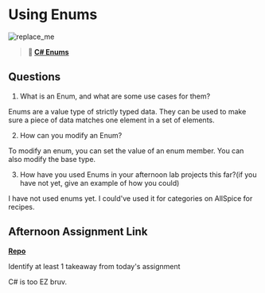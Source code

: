 # Using Enums

![replace_me](https://codeworks.blob.core.windows.net/public/assets/img/illustrations/placeholder.svg)

> **📖 [C# Enums](https://codeworksacademy.com/fs-student-guide/resources/wk10/03-Enums)**

## Questions

1. What is an Enum, and what are some use cases for them?

Enums are a value type of strictly typed data. They can be used to make sure a piece of data matches one element in a set of elements.

2. How can you modify an Enum?

To modify an enum, you can set the value of an enum member. You can also modify the base type.

3. How have you used Enums in your afternoon lab projects this far?(if you have not yet, give an example of how you could)

I have not used enums yet. I could've used it for categories on AllSpice for recipes.

## Afternoon Assignment Link

**[Repo](https://github.com/JacksonHagen/AllSpice)**

Identify at least 1 takeaway from today's assignment

C# is too EZ bruv.